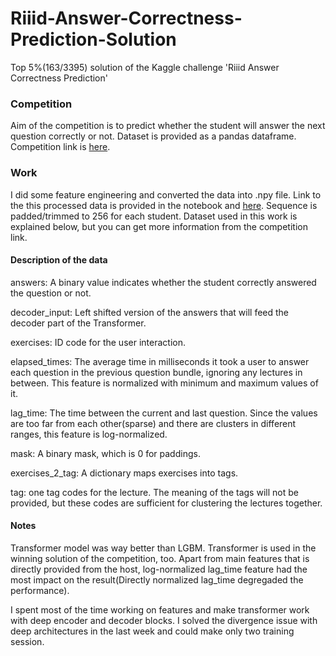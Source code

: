 # Riiid-Answer-Correctness-Prediction-Solution
Top 5%(163/3395) solution of the Kaggle challenge 'Riiid Answer Correctness Prediction'
 
### Competition
Aim of the competition is to predict whether the student will answer the next question correctly or not. Dataset is provided as a pandas dataframe. 
Competition link is [here](https://www.kaggle.com/competitions/riiid-test-answer-prediction).

### Work
I did some feature engineering and converted the data into .npy file. Link to the this processed data is provided in the notebook and [here](https://drive.google.com/drive/folders/1qg_xHM9Qf3kUvMBiTuiDJPRdZNXSkEva?usp=sharing). Sequence is padded/trimmed to 256 for each student. Dataset used in this work is explained below, but you can get more information from the competition link.

#### Description of the data
answers: A binary value indicates whether the student correctly answered the question or not.

decoder_input: Left shifted version of the answers that will feed the decoder part of the Transformer.

exercises: ID code for the user interaction.

elapsed_times: The average time in milliseconds it took a user to answer each question in the previous question bundle, ignoring any lectures in between. This feature is normalized with minimum and maximum values of it.

lag_time: The time between the current and last question. Since the values are too far from each other(sparse) and there are clusters in different ranges, this feature is log-normalized.

mask: A binary mask, which is 0 for paddings.

exercises_2_tag: A dictionary maps exercises into tags.

tag: one tag codes for the lecture. The meaning of the tags will not be provided, but these codes are sufficient for clustering the lectures together.


#### Notes
Transformer model was way better than LGBM. Transformer is used in the winning solution of the competition, too. Apart from main features that is directly provided from the host, log-normalized lag_time feature had the most impact on the result(Directly normalized lag_time degregaded the performance).

I spent most of the time working on features and make transformer work with deep encoder and decoder blocks. I solved the divergence issue with deep architectures in the last week and could make only two training session.
